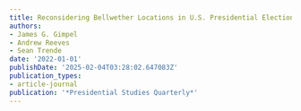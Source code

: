 ```yaml
---
title: Reconsidering Bellwether Locations in U.S. Presidential Elections
authors:
- James G. Gimpel
- Andrew Reeves
- Sean Trende
date: '2022-01-01'
publishDate: '2025-02-04T03:28:02.647083Z'
publication_types:
- article-journal
publication: '*Presidential Studies Quarterly*'
---
```

